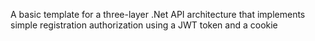 A basic template for a three-layer .Net API architecture that implements simple registration authorization using a JWT token and a cookie
